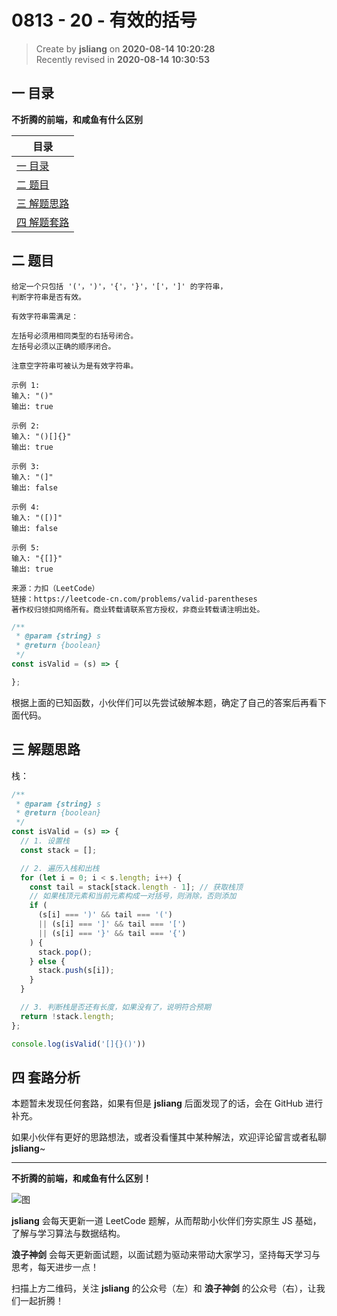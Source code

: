 0813 - 20 - 有效的括号
===

> Create by **jsliang** on **2020-08-14 10:20:28**  
> Recently revised in **2020-08-14 10:30:53**

## 一 目录

**不折腾的前端，和咸鱼有什么区别**

| 目录 |
| --- |
| [一 目录](#chapter-one) |
| [二 题目](#chapter-two) |
| [三 解题思路](#chapter-three) |
| [四 解题套路](#chapter-four) |

## 二 题目



```
给定一个只包括 '('，')'，'{'，'}'，'['，']' 的字符串，
判断字符串是否有效。

有效字符串需满足：

左括号必须用相同类型的右括号闭合。
左括号必须以正确的顺序闭合。

注意空字符串可被认为是有效字符串。

示例 1:
输入: "()"
输出: true

示例 2:
输入: "()[]{}"
输出: true

示例 3:
输入: "(]"
输出: false

示例 4:
输入: "([)]"
输出: false

示例 5:
输入: "{[]}"
输出: true

来源：力扣（LeetCode）
链接：https://leetcode-cn.com/problems/valid-parentheses
著作权归领扣网络所有。商业转载请联系官方授权，非商业转载请注明出处。
```

```js
/**
 * @param {string} s
 * @return {boolean}
 */
const isValid = (s) => {

};
```

根据上面的已知函数，小伙伴们可以先尝试破解本题，确定了自己的答案后再看下面代码。

## 三 解题思路



栈：

```js
/**
 * @param {string} s
 * @return {boolean}
 */
const isValid = (s) => {
  // 1. 设置栈 
  const stack = [];

  // 2. 遍历入栈和出栈
  for (let i = 0; i < s.length; i++) {
    const tail = stack[stack.length - 1]; // 获取栈顶    
    // 如果栈顶元素和当前元素构成一对括号，则消除，否则添加
    if (
      (s[i] === ')' && tail === '(')
      || (s[i] === ']' && tail === '[')
      || (s[i] === '}' && tail === '{')
    ) {
      stack.pop();
    } else {
      stack.push(s[i]);
    }
  }

  // 3. 判断栈是否还有长度，如果没有了，说明符合预期
  return !stack.length;
};

console.log(isValid('[]{}()'))
```

## 四 套路分析



本题暂未发现任何套路，如果有但是 **jsliang** 后面发现了的话，会在 GitHub 进行补充。

如果小伙伴有更好的思路想法，或者没看懂其中某种解法，欢迎评论留言或者私聊 **jsliang**~

---

**不折腾的前端，和咸鱼有什么区别！**

![图](https://github.com/LiangJunrong/document-library/blob/master/public-repertory/img/z-index-small.png?raw=true)

**jsliang** 会每天更新一道 LeetCode 题解，从而帮助小伙伴们夯实原生 JS 基础，了解与学习算法与数据结构。

**浪子神剑** 会每天更新面试题，以面试题为驱动来带动大家学习，坚持每天学习与思考，每天进步一点！

扫描上方二维码，关注 **jsliang** 的公众号（左）和 **浪子神剑** 的公众号（右），让我们一起折腾！

